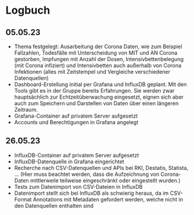 # Logbuch

## 05.05.23
- Thema festgelegt: Ausarbeitung der Corona Daten, wie zum Beispiel Fallzahlen, Todesfälle mit Unterscheidung von MIT und AN Corona gestorben, 
Impfungen mit Anzahl der Dosen, Intensivbettenbelegung (mit Corona infiziert) und Intensivbetten auch außerhalb von Corona Infektionen (alles mit Zeitstempel und Vergleiche verschiedener Datenquellen)
- Dashboard-Erstellung initial per Grafana und InfluxDB geplant. Mit den Tools gibt es in der Gruppe bereits Erfahrungen. Sie werden zwar hauptsächlich zur Echtzeitüberwachung eingesetzt, eignen sich aber auch zum Speichern und Darstellen von Daten über einen längeren Zeitraum.
- Grafana-Container auf privatem Server aufgesetzt
- Accounts und Berechtigungen in Grafana angelegt

## 26.05.23

- InfluxDB-Container auf privatem Server aufgesetzt
- InfluxDB-Datenquelle in Grafana eingerichtet
- Recherche nach CSV-Datenquellen und APIs bei RKI, Destatis, Statista, ... (Hier muss beachtet werden, dass die Aufzeichnung von Corona-Daten mittlerweile teilweise eingeschränkt oder eingestellt wurden.)
- Tests zum Datenimport von CSV-Dateien in InfluxDB
- Datenimport stellt sich bei InfluxDB als schwierig heraus, da im CSV-Format Annotations mit Metadaten gefordert werden, welche nicht in den Datenquellen enthalten sind
